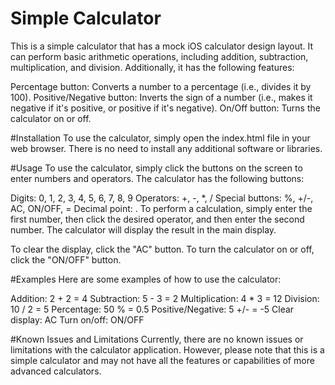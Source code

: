 # Simple Calculator
This is a simple calculator that has a mock iOS calculator design layout. It can perform basic arithmetic operations, including addition, subtraction, multiplication, and division. Additionally, it has the following features:

Percentage button: Converts a number to a percentage (i.e., divides it by 100).
Positive/Negative button: Inverts the sign of a number (i.e., makes it negative if it's positive, or positive if it's negative).
On/Off button: Turns the calculator on or off.

#Installation
To use the calculator, simply open the index.html file in your web browser. There is no need to install any additional software or libraries.

#Usage
To use the calculator, simply click the buttons on the screen to enter numbers and operators. The calculator has the following buttons:

Digits: 0, 1, 2, 3, 4, 5, 6, 7, 8, 9
Operators: +, -, *, /
Special buttons: %, +/-, AC, ON/OFF, =
Decimal point: .
To perform a calculation, simply enter the first number, then click the desired operator, and then enter the second number. The calculator will display the result in the main display.

To clear the display, click the "AC" button. To turn the calculator on or off, click the "ON/OFF" button.

#Examples
Here are some examples of how to use the calculator:

Addition: 2 + 2 = 4
Subtraction: 5 - 3 = 2
Multiplication: 4 * 3 = 12
Division: 10 / 2 = 5
Percentage: 50 % = 0.5
Positive/Negative: 5 +/- = -5
Clear display: AC
Turn on/off: ON/OFF

#Known Issues and Limitations
Currently, there are no known issues or limitations with the calculator application. However, please note that this is a simple calculator and may not have all the features or capabilities of more advanced calculators.
